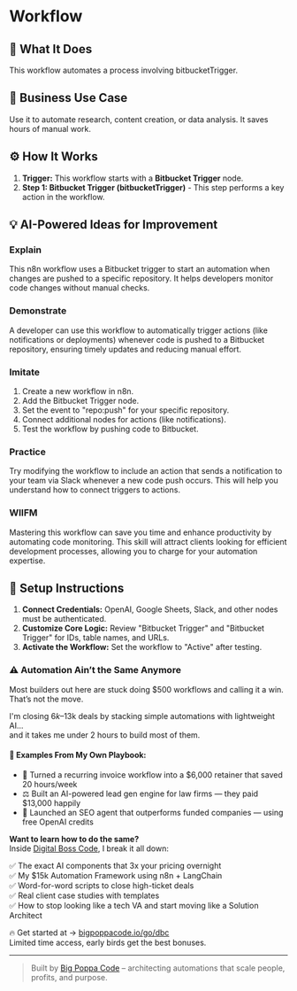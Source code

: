 # Workflow

## 🚀 What It Does
This workflow automates a process involving bitbucketTrigger.

## 💼 Business Use Case
Use it to automate research, content creation, or data analysis. It saves hours of manual work.

## ⚙️ How It Works
1.  **Trigger:** This workflow starts with a **Bitbucket Trigger** node.
2. **Step 1: Bitbucket Trigger (bitbucketTrigger)** - This step performs a key action in the workflow.

## 💡 AI-Powered Ideas for Improvement
### Explain
This n8n workflow uses a Bitbucket trigger to start an automation when changes are pushed to a specific repository. It helps developers monitor code changes without manual checks.

### Demonstrate
A developer can use this workflow to automatically trigger actions (like notifications or deployments) whenever code is pushed to a Bitbucket repository, ensuring timely updates and reducing manual effort.

### Imitate
1. Create a new workflow in n8n.
2. Add the Bitbucket Trigger node.
3. Set the event to "repo:push" for your specific repository.
4. Connect additional nodes for actions (like notifications).
5. Test the workflow by pushing code to Bitbucket.

### Practice
Try modifying the workflow to include an action that sends a notification to your team via Slack whenever a new code push occurs. This will help you understand how to connect triggers to actions.

### WIIFM
Mastering this workflow can save you time and enhance productivity by automating code monitoring. This skill will attract clients looking for efficient development processes, allowing you to charge for your automation expertise.

## 🔧 Setup Instructions
1. **Connect Credentials:** OpenAI, Google Sheets, Slack, and other nodes must be authenticated.
2. **Customize Core Logic:** Review "Bitbucket Trigger" and "Bitbucket Trigger" for IDs, table names, and URLs.
3. **Activate the Workflow:** Set the workflow to "Active" after testing.

### ⚠️ Automation Ain’t the Same Anymore

Most builders out here are stuck doing $500 workflows and calling it a win.  
That’s not the move.  

I'm closing $6k–$13k deals by stacking simple automations with lightweight AI...  
and it takes me under 2 hours to build most of them.

#### 🧠 Examples From My Own Playbook:
- 🔁 Turned a recurring invoice workflow into a $6,000 retainer that saved 20 hours/week  
- ⚖️ Built an AI-powered lead gen engine for law firms — they paid $13,000 happily  
- 🚀 Launched an SEO agent that outperforms funded companies — using free OpenAI credits  

**Want to learn how to do the same?**  
Inside [Digital Boss Code](https://bigpoppacode.io/go/dbc), I break it all down:

✅ The exact AI components that 3x your pricing overnight  
✅ My $15k Automation Framework using n8n + LangChain  
✅ Word-for-word scripts to close high-ticket deals  
✅ Real client case studies with templates  
✅ How to stop looking like a tech VA and start moving like a Solution Architect  

🔥 Get started at → [bigpoppacode.io/go/dbc](https://bigpoppacode.io/go/dbc)  
Limited time access, early birds get the best bonuses.

---
> Built by [Big Poppa Code](https://bigpoppacode.io) – architecting automations that scale people, profits, and purpose.

